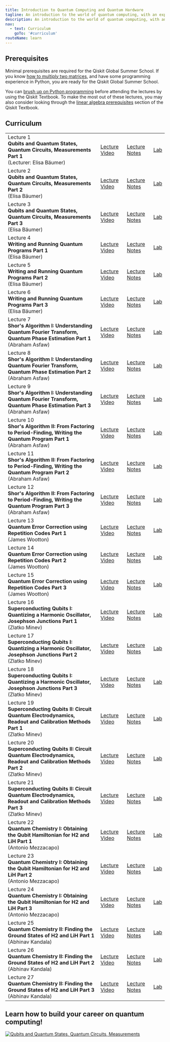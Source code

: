 ```yaml
---
title: Introduction to Quantum Computing and Quantum Hardware
tagline: An introduction to the world of quantum computing, with an exploration of some of the key quantum algorithms and their implementations, as well as the quantum hardware that is designed to run these algorithms. The course was first offered during the Qiskit Global Summer School in July 2020 as a two-week intensive summer school.
description: An introduction to the world of quantum computing, with an exploration of some of the key quantum algorithms and their implementations, as well as the quantum hardware that is designed to run these algorithms. The course was first offered during the Qiskit Global Summer School in July 2020 as a two-week intensive summer school.
nav:
  - text: Curriculum
    goTo: '#curriculum'
routeName: learn
---
```


## Prerequisites
Minimal prerequisites are required for the Qiskit Global Summer School. If you know [how to multiply two matrices](https://www.khanacademy.org/math/precalculus/x9e81a4f98389efdf:matrices/x9e81a4f98389efdf:multiplying-matrices-by-matrices/v/matrix-multiplication-intro), and have some programming experience in Python, you are ready for the Qiskit Global Summer School.

You can [brush up on Python programming](https://qiskit.org/textbook/ch-prerequisites/python-and-jupyter-notebooks.html) before attending the lectures by using the Qiskit Textbook. To make the most out of these lectures, you may also consider looking through the [linear algebra prerequisites](https://qiskit.org/textbook/ch-prerequisites/linear_algebra.html) section of the Qiskit Textbook.

## Curriculum
| | | | |
|-|-|-|-|
| Lecture 1<br/>__Qubits and Quantum States, Quantum Circuits, Measurements Part 1__<br/>(Lecturer: Elisa B&auml;umer) | [Lecture Video]() | [Lecture Notes](#) | [Lab](#) |
| Lecture 2<br/>__Qubits and Quantum States, Quantum Circuits, Measurements Part 2__<br/>(Elisa B&auml;umer) | [Lecture Video]() | [Lecture Notes](#) | [Lab](#) |
| Lecture 3<br/>__Qubits and Quantum States, Quantum Circuits, Measurements Part 3__<br/>(Elisa B&auml;umer) | [Lecture Video]() | [Lecture Notes](#) | [Lab](#) |
| Lecture 4<br/>__Writing and Running Quantum Programs Part 1__<br/>(Elisa B&auml;umer) | [Lecture Video]() | [Lecture Notes](#) | [Lab](#) |
| Lecture 5<br/>__Writing and Running Quantum Programs Part 2__<br/>(Elisa B&auml;umer) | [Lecture Video]() | [Lecture Notes](#) | [Lab](#) |
| Lecture 6<br/>__Writing and Running Quantum Programs Part 3__<br/>(Elisa B&auml;umer) | [Lecture Video]() | [Lecture Notes](#) | [Lab](#) |
| Lecture 7<br/>__Shor's Algorithm I: Understanding Quantum Fourier Transform, Quantum Phase Estimation Part 1__<br/>(Abraham Asfaw) | [Lecture Video]() | [Lecture Notes](#) | [Lab](#) |
| Lecture 8<br/>__Shor's Algorithm I: Understanding Quantum Fourier Transform, Quantum Phase Estimation Part 2__<br/>(Abraham Asfaw) | [Lecture Video]() | [Lecture Notes](#) | [Lab](#) |
| Lecture 9<br/>__Shor's Algorithm I: Understanding Quantum Fourier Transform, Quantum Phase Estimation Part 3__<br/>(Abraham Asfaw) | [Lecture Video]() | [Lecture Notes](#) | [Lab](#) |
| Lecture 10<br/>__Shor's Algorithm II: From Factoring to Period-Finding, Writing the Quantum Program Part 1__<br/>(Abraham Asfaw) | [Lecture Video]() | [Lecture Notes](#) | [Lab](#) |
| Lecture 11<br/>__Shor's Algorithm II: From Factoring to Period-Finding, Writing the Quantum Program Part 2__<br/>(Abraham Asfaw) | [Lecture Video]() | [Lecture Notes](#) | [Lab](#) |
| Lecture 12<br/>__Shor's 	Algorithm II: From Factoring to Period-Finding, Writing the Quantum Program Part 3__<br/>(Abraham Asfaw) | [Lecture Video]() | [Lecture Notes](#) | [Lab](#) |
| Lecture 13<br/>__Quantum Error Correction using Repetition Codes Part 1__<br/>(James Wootton) | [Lecture Video]() | [Lecture Notes](#) | [Lab](#) |
| Lecture 14<br/>__Quantum Error Correction using Repetition Codes Part 2__<br/>(James Wootton) | [Lecture Video]() | [Lecture Notes](#) | [Lab](#) |
| Lecture 15<br/>__Quantum Error Correction using Repetition Codes Part 3__<br/>(James Wootton) | [Lecture Video]() | [Lecture Notes](#) | [Lab](#) |
| Lecture 16<br/>__Superconducting Qubits I: Quantizing a Harmonic Oscillator, Josephson Junctions Part 1__<br/>(Zlatko Minev) | [Lecture Video]() | [Lecture Notes](#) | [Lab](#) |
| Lecture 17<br/>__Superconducting Qubits I: Quantizing a Harmonic Oscillator, Josephson Junctions Part 2__<br/>(Zlatko Minev) | [Lecture Video]() | [Lecture Notes](#) | [Lab](#) |
| Lecture 18<br/>__Superconducting Qubits I: Quantizing a Harmonic Oscillator, Josephson Junctions Part 3__<br/>(Zlatko Minev) | [Lecture Video]() | [Lecture Notes](#) | [Lab](#) |
| Lecture 19<br/>__Superconducting Qubits II: Circuit Quantum Electrodynamics, Readout and Calibration Methods Part 1__<br/>(Zlatko Minev) | [Lecture Video]() | [Lecture Notes](#) | [Lab](#) |
| Lecture 20<br/>__Superconducting Qubits II: Circuit Quantum Electrodynamics, Readout and Calibration Methods Part 2__<br/>(Zlatko Minev) | [Lecture Video]() | [Lecture Notes](#) | [Lab](#) |
| Lecture 21<br/>__Superconducting Qubits II: Circuit Quantum Electrodynamics, Readout and Calibration Methods Part 3__<br/>(Zlatko Minev) | [Lecture Video]() | [Lecture Notes](#) | [Lab](#) |
| Lecture 22<br/>__Quantum Chemistry I: Obtaining the Qubit Hamiltonian for H2 and LiH Part 1__<br/>(Antonio Mezzacapo) | [Lecture Video]() | [Lecture Notes](#) | [Lab](#) |
| Lecture 23<br/>__Quantum Chemistry I: Obtaining the Qubit Hamiltonian for H2 and LiH Part 2__<br/>(Antonio Mezzacapo) | [Lecture Video]() | [Lecture Notes](#) | [Lab](#) |
| Lecture 24<br/>__Quantum Chemistry I: Obtaining the Qubit Hamiltonian for H2 and LiH Part 3__<br/>(Antonio Mezzacapo) | [Lecture Video]() | [Lecture Notes](#) | [Lab](#) |
| Lecture 25<br/>__Quantum Chemistry II: Finding the Ground States of H2 and LiH Part 1__<br/>(Abhinav Kandala) | [Lecture Video]() | [Lecture Notes](#) | [Lab](#) |
| Lecture 26<br/>__Quantum Chemistry II: Finding the Ground States of H2 and LiH Part 2__<br/>(Abhinav Kandala) | [Lecture Video]() | [Lecture Notes](#) | [Lab](#) |
| Lecture 27<br/>__Quantum Chemistry II: Finding the Ground States of H2 and LiH Part 3__<br/>(Abhinav Kandala) | [Lecture Video]() | [Lecture Notes](#) | [Lab](#) |

## Learn how to build your career on quantum computing!

[![Qubits and Quantum States, Quantum Circuits, Measurements](https://res.cloudinary.com/marcomontalbano/image/upload/v1597795921/video_to_markdown/images/youtube--7dfw8k2p1to-c05b58ac6eb4c4700831b2b3070cd403.jpg)](https://www.youtube.com/watch?v=7dfw8k2p1to "Qubits and Quantum States, Quantum Circuits, Measurements") 



